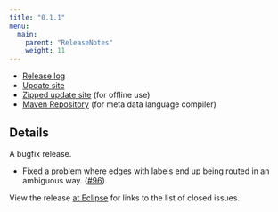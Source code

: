 ```yaml
---
title: "0.1.1"
menu:
  main:
    parent: "ReleaseNotes"
    weight: 11
---
```


* [Release log](https://projects.eclipse.org/projects/modeling.elk/releases/0.1.1)
* [Update site](https://download.eclipse.org/elk/updates/releases/0.1.1/)
* [Zipped update site](https://download.eclipse.org/elk/updates/releases/0.1.1/elk-0.1.1.zip) (for offline use)
* [Maven Repository](https://download.eclipse.org/elk/maven/releases/0.1.1) (for meta data language compiler)


## Details

A bugfix release.

* Fixed a problem where edges with labels end up being routed in an ambiguous way. ([#96](https://github.com/eclipse/elk/issues/96)).

View the release [at Eclipse](https://projects.eclipse.org/projects/modeling.elk/releases/0.1.1) for links to the list of closed issues.
